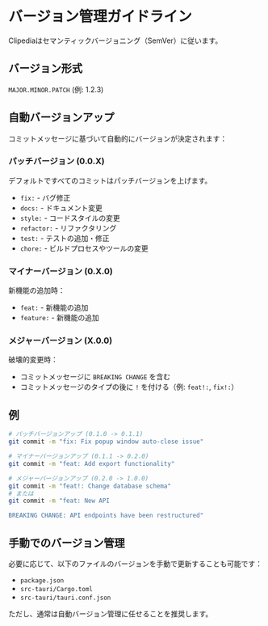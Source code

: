 # バージョン管理ガイドライン

Clipediaはセマンティックバージョニング（SemVer）に従います。

## バージョン形式

`MAJOR.MINOR.PATCH` (例: 1.2.3)

## 自動バージョンアップ

コミットメッセージに基づいて自動的にバージョンが決定されます：

### パッチバージョン (0.0.X)
デフォルトですべてのコミットはパッチバージョンを上げます。
- `fix:` - バグ修正
- `docs:` - ドキュメント変更
- `style:` - コードスタイルの変更
- `refactor:` - リファクタリング
- `test:` - テストの追加・修正
- `chore:` - ビルドプロセスやツールの変更

### マイナーバージョン (0.X.0)
新機能の追加時：
- `feat:` - 新機能の追加
- `feature:` - 新機能の追加

### メジャーバージョン (X.0.0)
破壊的変更時：
- コミットメッセージに `BREAKING CHANGE` を含む
- コミットメッセージのタイプの後に `!` を付ける（例: `feat!:`, `fix!:`）

## 例

```bash
# パッチバージョンアップ (0.1.0 -> 0.1.1)
git commit -m "fix: Fix popup window auto-close issue"

# マイナーバージョンアップ (0.1.1 -> 0.2.0)
git commit -m "feat: Add export functionality"

# メジャーバージョンアップ (0.2.0 -> 1.0.0)
git commit -m "feat!: Change database schema"
# または
git commit -m "feat: New API

BREAKING CHANGE: API endpoints have been restructured"
```

## 手動でのバージョン管理

必要に応じて、以下のファイルのバージョンを手動で更新することも可能です：
- `package.json`
- `src-tauri/Cargo.toml`
- `src-tauri/tauri.conf.json`

ただし、通常は自動バージョン管理に任せることを推奨します。